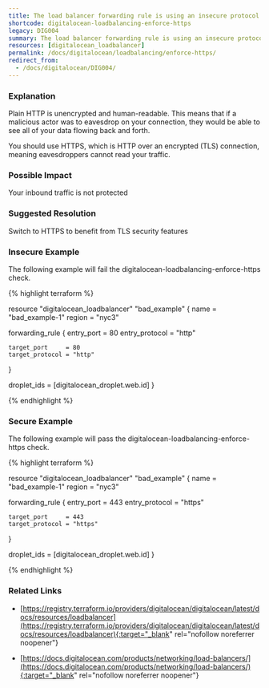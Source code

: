 ```yaml
---
title: The load balancer forwarding rule is using an insecure protocol as an entrypoint
shortcode: digitalocean-loadbalancing-enforce-https
legacy: DIG004
summary: The load balancer forwarding rule is using an insecure protocol as an entrypoint 
resources: [digitalocean_loadbalancer] 
permalink: /docs/digitalocean/loadbalancing/enforce-https/
redirect_from: 
  - /docs/digitalocean/DIG004/
---
```


### Explanation


Plain HTTP is unencrypted and human-readable. This means that if a malicious actor was to eavesdrop on your connection, they would be able to see all of your data flowing back and forth.

You should use HTTPS, which is HTTP over an encrypted (TLS) connection, meaning eavesdroppers cannot read your traffic.


### Possible Impact
Your inbound traffic is not protected

### Suggested Resolution
Switch to HTTPS to benefit from TLS security features


### Insecure Example

The following example will fail the digitalocean-loadbalancing-enforce-https check.

{% highlight terraform %}

resource "digitalocean_loadbalancer" "bad_example" {
  name   = "bad_example-1"
  region = "nyc3"

  forwarding_rule {
    entry_port     = 80
    entry_protocol = "http"

    target_port     = 80
    target_protocol = "http"
  }

  droplet_ids = [digitalocean_droplet.web.id]
}

{% endhighlight %}



### Secure Example

The following example will pass the digitalocean-loadbalancing-enforce-https check.

{% highlight terraform %}

resource "digitalocean_loadbalancer" "bad_example" {
  name   = "bad_example-1"
  region = "nyc3"
  
  forwarding_rule {
	entry_port     = 443
	entry_protocol = "https"
  
	target_port     = 443
	target_protocol = "https"
  }
  
  droplet_ids = [digitalocean_droplet.web.id]
}

{% endhighlight %}



### Related Links


- [https://registry.terraform.io/providers/digitalocean/digitalocean/latest/docs/resources/loadbalancer](https://registry.terraform.io/providers/digitalocean/digitalocean/latest/docs/resources/loadbalancer){:target="_blank" rel="nofollow noreferrer noopener"}

- [https://docs.digitalocean.com/products/networking/load-balancers/](https://docs.digitalocean.com/products/networking/load-balancers/){:target="_blank" rel="nofollow noreferrer noopener"}


